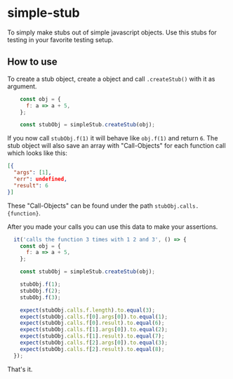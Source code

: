 # simple-stub

To simply make stubs out of simple javascript objects. Use this stubs for testing in your favorite testing setup.

## How to use

To create a stub object, create a object and call `.createStub()` with it as argument.

```js
    const obj = {
      f: a => a + 5,
    };

    const stubObj = simpleStub.createStub(obj);
```

If you now call `stubObj.f(1)` it will behave like `obj.f(1)` and return `6`. The stub object will also save an array with "Call-Objects" for each function call which looks like this:

```json
[{
  "args": [1],
  "err": undefined,
  "result": 6
}]
```

These "Call-Objects" can be found under the path `stubObj.calls.{function}`.

After you made your calls you can use this data to make your assertions.

```js
  it('calls the function 3 times with 1 2 and 3', () => {
    const obj = {
      f: a => a + 5,
    };

    const stubObj = simpleStub.createStub(obj);

    stubObj.f(1);
    stubObj.f(2);
    stubObj.f(3);

    expect(stubObj.calls.f.length).to.equal(3);
    expect(stubObj.calls.f[0].args[0]).to.equal(1);
    expect(stubObj.calls.f[0].result).to.equal(6);
    expect(stubObj.calls.f[1].args[0]).to.equal(2);
    expect(stubObj.calls.f[1].result).to.equal(7);
    expect(stubObj.calls.f[2].args[0]).to.equal(3);
    expect(stubObj.calls.f[2].result).to.equal(8);
  });
```

That's it.
